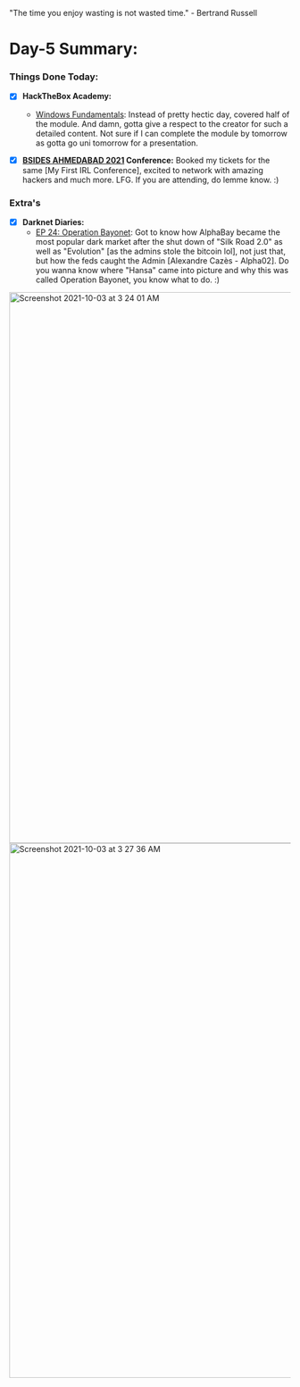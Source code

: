 "The time you enjoy wasting is not wasted time." - Bertrand Russell

# Day-5 Summary:

### Things Done Today:

- [X] **HackTheBox Academy:**
  - [Windows Fundamentals](https://academy.hackthebox.com/course/preview/windows-fundamentals): Instead of pretty hectic day, covered half of the module. And damn, gotta give a respect to the creator for such a detailed content. Not sure if I can complete the module by tomorrow as gotta go uni tomorrow for a presentation. 

- [X] **[BSIDES AHMEDABAD 2021](https://bsidesahmedabad.in/2021/) Conference:** Booked my tickets for the same [My First IRL Conference], excited to network with amazing hackers and much more. LFG. If you are attending, do lemme know. :)

### Extra's

- [X] **Darknet Diaries:**
  - [EP 24: Operation Bayonet](https://darknetdiaries.com/episode/24/): Got to know how AlphaBay became the most popular dark market after the shut down of "Silk Road 2.0" as well as "Evolution" [as the admins stole the bitcoin lol], not just that, but how the feds caught the Admin [Alexandre Cazès - Alpha02]. Do you wanna know where "Hansa" came into picture and why this was called Operation Bayonet, you know what to do. :)

<img width="987" alt="Screenshot 2021-10-03 at 3 24 01 AM" src="https://user-images.githubusercontent.com/56188454/135732989-da6f8226-ac37-4c46-b5cb-0e508564ab9c.png">
<img width="958" alt="Screenshot 2021-10-03 at 3 27 36 AM" src="https://user-images.githubusercontent.com/56188454/135732991-216b0d08-6519-4861-ad08-2900b952f790.png">
